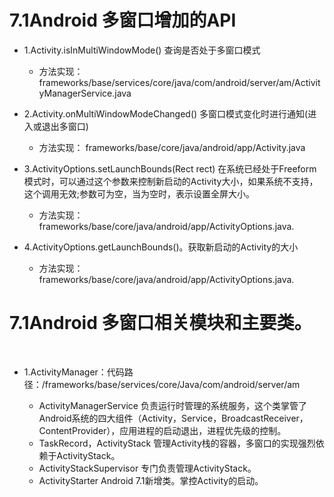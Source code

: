 # 7.1Android 多窗口增加的API

  - 1.Activity.isInMultiWindowMode() 查询是否处于多窗口模式
    - 方法实现： frameworks/base/services/core/java/com/android/server/am/ActivityManagerService.java
    
  - 2.Activity.onMultiWindowModeChanged() 多窗口模式变化时进行通知(进入或退出多窗口)
    - 方法实现： frameworks/base/core/java/android/app/Activity.java
    
  - 3.ActivityOptions.setLaunchBounds(Rect rect) 在系统已经处于Freeform模式时，可以通过这个参数来控制新启动的Activity大小，如果系统不支持，这个调用无效;参数可为空，当为空时，表示设置全屏大小。
    - 方法实现： frameworks/base/core/java/android/app/ActivityOptions.java.
    
  - 4.ActivityOptions.getLaunchBounds()。获取新启动的Activity的大小
    - 方法实现： frameworks/base/core/java/android/app/ActivityOptions.java.
    
# 7.1Android 多窗口相关模块和主要类。
    
  - 1.ActivityManager：代码路径：/frameworks/base/services/core/Java/com/android/server/am
  
    - ActivityManagerService 负责运行时管理的系统服务，这个类掌管了Android系统的四大组件（Activity，Service，BroadcastReceiver，ContentProvider），应用进程的启动退出，进程优先级的控制。
    - TaskRecord，ActivityStack 管理Activity栈的容器，多窗口的实现强烈依赖于ActivityStack。
    - ActivityStackSupervisor 专门负责管理ActivityStack。
    - ActivityStarter Android 7.1新增类。掌控Activity的启动。
